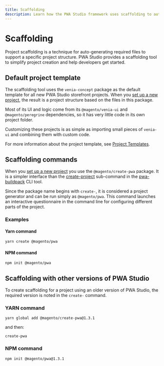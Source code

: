 ```yaml
---
title: Scaffolding
description: Learn how the PWA Studio framework uses scaffolding to autogenerate required files for a project.
---
```


# Scaffolding

Project scaffolding is a technique for auto-generating required files to support a specific project structure.
PWA Studio provides a scaffolding tool to simplify project creation and help developers get started.

## Default project template

The scaffolding tool uses the `venia-concept` package as the default template for all new PWA Studio storefront projects.
When you [set up a new project][], the result is a project structure based on the files in this package.

[set up a new project]: /tutorials/setup-storefront/

Most of its UI and logic come from its `@magento/venia-ui` and `@magento/peregrine` dependencies, so
it has very little code in its own project folder.

Customizing these projects is as simple as importing small pieces of `venia-ui` and combining them with custom code.

For more information about the project template, see [Project Templates][].

[project templates]: /guides/packages/buildpack/project-templates/

## Scaffolding commands

When you [set up a new project][] you use the `@magento/create-pwa` package.
It is a simpler interface than the [create-project][] sub-command in the [pwa-buildpack][] CLI tool.

[create-project]: /api/buildpack/cli/create-project/
[pwa-buildpack]: /api/buildpack/cli/

Since the package name begins with `create-`, it is considered a project generator and can be run simply as `@magento/pwa`.
This command launches an interactive questionnaire in the command line for configuring different parts of the project.

### Examples

<CodeBlock slots="heading, code" repeat="2" languages="sh, sh" />

#### Yarn command

```sh
yarn create @magento/pwa
```

#### NPM command

```sh
npm init @magento/pwa
```

## Scaffolding with other versions of PWA Studio

To create scaffolding for a project using an older version of PWA Studio, the required version is noted in the `create-` command.

### YARN command

`yarn global add @magento/create-pwa@1.3.1`

and then:

`create-pwa`

### NPM command

`npm init @magento/pwa@1.3.1`
